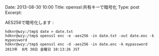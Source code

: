 Date: 2013-08-30  10:00
Title: openssl:共有キーで暗号化
Type: post  
Excerpt:   



AES256で暗号化します :

    hdknr@wzy:/tmp$ date > date.txt 
    hdknr@wzy:/tmp$ openssl enc -e -aes256 -in date.txt -out date.enc -k mypassword
    hdknr@wzy:/tmp$ openssl enc -d -aes256 -in date.enc -k mypassword
    2013年  8月 30日 金曜日 10:13:26 JST